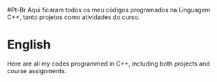 #Pt-Br
Aqui ficaram todos os meu códigos programados na Linguagem C++, tanto projetos como atividades do curso.
#

# English
Here are all my codes programmed in C++, including both projects and course assignments.
#
